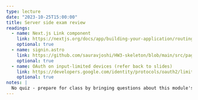 ```yaml
---
type: lecture
date: "2023-10-25T15:00:00"
title: Server side exam review
readings:
  - name: Next.js Link component
    link: https://nextjs.org/docs/app/building-your-application/routing/linking-and-navigating#how-routing-and-navigation-works
    optional: true
  - name: signin.astro
    link: https://github.com/sauravjoshi/HW3-skeleton/blob/main/src/pages/signin.astro
    optional: true
  - name: OAuth on input-limited devices (refer back to slides)
    link: https://developers.google.com/identity/protocols/oauth2/limited-input-device#obtaining-oauth-2.0-access-tokens
    optional: true
notes: |
  No quiz - prepare for class by bringing questions about this module's content. The readings listed here are last minute HINTZ for the exam. If you don't understand something, ask about it in class.
---
```

